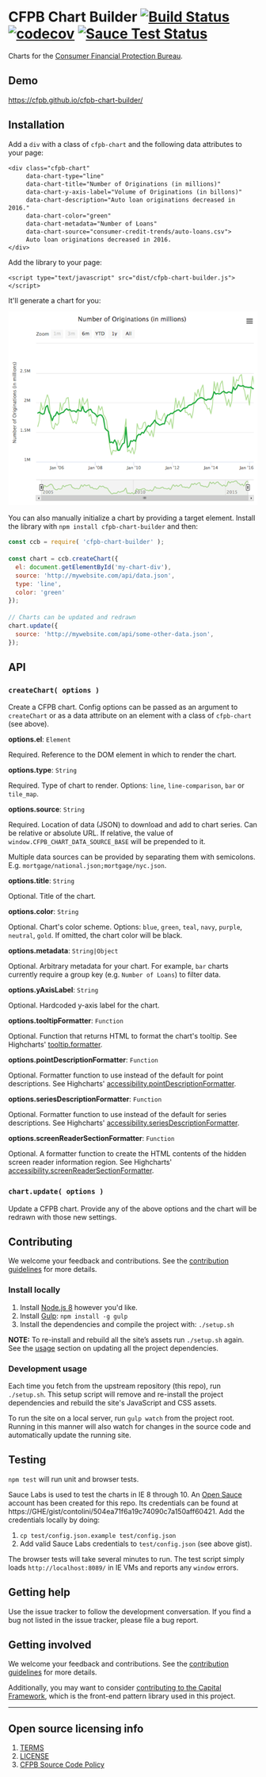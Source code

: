 
# CFPB Chart Builder [![Build Status](https://travis-ci.org/cfpb/cfpb-chart-builder.svg?branch=master)](https://travis-ci.org/cfpb/cfpb-chart-builder) [![codecov](https://codecov.io/gh/cfpb/cfpb-chart-builder/branch/master/graph/badge.svg)](https://codecov.io/gh/cfpb/cfpb-chart-builder) [![Sauce Test Status](https://saucelabs.com/browser-matrix/cct-sauce.svg)](https://saucelabs.com/u/cct-sauce)

Charts for the [Consumer Financial Protection Bureau](https://cfpb.github.io/).

## Demo

https://cfpb.github.io/cfpb-chart-builder/

## Installation

Add a `div` with a class of `cfpb-chart` and the following data attributes to your page:

```
<div class="cfpb-chart"
     data-chart-type="line"
     data-chart-title="Number of Originations (in millions)"
     data-chart-y-axis-label="Volume of Originations (in billons)"
     data-chart-description="Auto loan originations decreased in 2016."
     data-chart-color="green"
     data-chart-metadata="Number of Loans"
     data-chart-source="consumer-credit-trends/auto-loans.csv">
     Auto loan originations decreased in 2016.
</div>
```

Add the library to your page:

```
<script type="text/javascript" src="dist/cfpb-chart-builder.js"></script>
```

It'll generate a chart for you:

![Screenshot](screenshot.png)

You can also manually initialize a chart by providing a target element.
Install the library with `npm install cfpb-chart-builder` and then:

```js
const ccb = require( 'cfpb-chart-builder' );

const chart = ccb.createChart({
  el: document.getElementById('my-chart-div'),
  source: 'http://mywebsite.com/api/data.json',
  type: 'line',
  color: 'green'
});

// Charts can be updated and redrawn
chart.update({
  source: 'http://mywebsite.com/api/some-other-data.json',
});

```

## API

### `createChart( options )`

Create a CFPB chart.
Config options can be passed as an argument to `createChart` or as a data attribute on
an element with a class of `cfpb-chart` (see above).

**options.el**: `Element`

Required. Reference to the DOM element in which to render the chart.

**options.type**: `String`

Required. Type of chart to render. Options: `line`, `line-comparison`, `bar` or `tile_map`.

**options.source**: `String`

Required. Location of data (JSON) to download and add to chart series.
Can be relative or absolute URL.
If relative, the value of `window.CFPB_CHART_DATA_SOURCE_BASE` will be prepended to it.

Multiple data sources can be provided by separating them with semicolons.
E.g. `mortgage/national.json;mortgage/nyc.json`.

**options.title**: `String`

Optional. Title of the chart.

**options.color**: `String`

Optional. Chart's color scheme.
Options: `blue`, `green`, `teal`, `navy`, `purple`, `neutral`, `gold`.
If omitted, the chart color will be black.

**options.metadata**: `String|Object`

Optional. Arbitrary metadata for your chart.
For example, `bar` charts currently require a group key (e.g. `Number of Loans`) to filter data.

**options.yAxisLabel**: `String`

Optional. Hardcoded y-axis label for the chart.

**options.tooltipFormatter**: `Function`

Optional. Function that returns HTML to format the chart's tooltip.
See Highcharts' [tooltip.formatter](http://api.highcharts.com/highmaps/tooltip.formatter).

**options.pointDescriptionFormatter**: `Function`

Optional. Formatter function to use instead of the default for point descriptions.
See Highcharts' [accessibility.pointDescriptionFormatter](http://api.highcharts.com/highmaps/accessibility.pointDescriptionFormatter).

**options.seriesDescriptionFormatter**: `Function`

Optional. Formatter function to use instead of the default for series descriptions.
See Highcharts' [accessibility.seriesDescriptionFormatter](http://api.highcharts.com/highmaps/accessibility.seriesDescriptionFormatter).

**options.screenReaderSectionFormatter**: `Function`

Optional. A formatter function to create the HTML contents of the hidden screen
reader information region. See Highcharts' [accessibility.screenReaderSectionFormatter](http://api.highcharts.com/highmaps/accessibility.screenReaderSectionFormatter).

### `chart.update( options )`

Update a CFPB chart.
Provide any of the above options and the chart will be redrawn with those new settings.

## Contributing

We welcome your feedback and contributions. See the
[contribution guidelines](https://github.com/cfpb/open-source-project-template/blob/master/CONTRIBUTING.md)
for more details.

### Install locally

1. Install [Node.js 8](http://nodejs.org) however you'd like.
2. Install [Gulp](http://gulpjs.com): `npm install -g gulp`
3. Install the dependencies and compile the project with: `./setup.sh`

  __NOTE:__ To re-install and rebuild all the site’s assets run
  `./setup.sh` again. See the [usage](#development-usage) section on updating all the
  project dependencies.

### Development usage

Each time you fetch from the upstream repository (this repo), run `./setup.sh`.
This setup script will remove and re-install the project dependencies and
rebuild the site's JavaScript and CSS assets.

To run the site on a local server,
run `gulp watch` from the project root.
Running in this manner will also watch for changes in the source code
and automatically update the running site.

## Testing

`npm test` will run unit and browser tests.

Sauce Labs is used to test the charts in IE 8 through 10.
An [Open Sauce](https://saucelabs.com/open-source) account has been created for this repo.
Its credentials can be found at https://GHE/gist/contolini/504ea71f6a19c74090c7a150aff60421.
Add the credentials locally by doing:

1. `cp test/config.json.example test/config.json`
1. Add valid Sauce Labs credentials to `test/config.json` (see above gist).

The browser tests will take several minutes to run.
The test script simply loads `http://localhost:8089/` in IE VMs and reports any `window` errors.

## Getting help

Use the issue tracker to follow the development conversation.
If you find a bug not listed in the issue tracker, please file a bug report.

## Getting involved

We welcome your feedback and contributions. See the
[contribution guidelines](https://github.com/cfpb/open-source-project-template/blob/master/CONTRIBUTING.md)
for more details.

Additionally, you may want to consider
[contributing to the Capital Framework](https://cfpb.github.io/capital-framework/contributing/),
which is the front-end pattern library used in this project.

----

## Open source licensing info
1. [TERMS](TERMS.md)
2. [LICENSE](LICENSE)
3. [CFPB Source Code Policy](https://github.com/cfpb/source-code-policy/)
